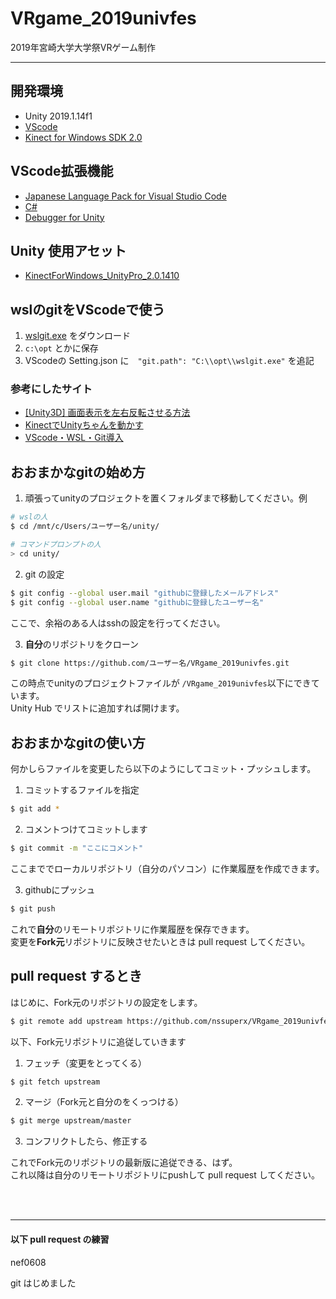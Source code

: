 # VRgame_2019univfes
2019年宮崎大学大学祭VRゲーム制作

***

## 開発環境
* Unity 2019.1.14f1
* [VScode](https://code.visualstudio.com/)
* [Kinect for Windows SDK 2.0](https://developer.microsoft.com/ja-jp/windows/kinect)

## VScode拡張機能
* [Japanese Language Pack for Visual Studio Code](https://marketplace.visualstudio.com/items?itemName=MS-CEINTL.vscode-language-pack-ja)
* [C#](https://marketplace.visualstudio.com/items?itemName=ms-vscode.csharp)
* [Debugger for Unity](https://marketplace.visualstudio.com/items?itemName=Unity.unity-debug)

## Unity 使用アセット
* [KinectForWindows_UnityPro_2.0.1410](https://developer.microsoft.com/ja-jp/windows/kinect)


## wslのgitをVScodeで使う
1. [wslgit.exe](https://github.com/andy-5/wslgit/releases) をダウンロード
2. `c:\opt` とかに保存
3. VScodeの Setting.json に　`"git.path": "C:\\opt\\wslgit.exe"` を追記


### 参考にしたサイト
* [[Unity3D] 画面表示を左右反転させる方法](https://blog.fujiu.jp/2015/09/unity3d.html)
* [KinectでUnityちゃんを動かす](https://qiita.com/yuzupon/items/0123bb6c268a41fcd708)
* [VScode・WSL・Git導入](https://qiita.com/Philosophistoria/items/48c4779739e6fafc63e0)

## おおまかなgitの始め方
1. 頑張ってunityのプロジェクトを置くフォルダまで移動してください。例

```sh
# wslの人
$ cd /mnt/c/Users/ユーザー名/unity/

# コマンドプロンプトの人
> cd unity/
```
2. git の設定
```sh
$ git config --global user.mail "githubに登録したメールアドレス"
$ git config --global user.name "githubに登録したユーザー名"
```
ここで、余裕のある人はsshの設定を行ってください。

3. **自分**のリポジトリをクローン

```sh
$ git clone https://github.com/ユーザー名/VRgame_2019univfes.git
```

この時点でunityのプロジェクトファイルが `/VRgame_2019univfes`以下にできています。<br/>
Unity Hub でリストに追加すれば開けます。

## おおまかなgitの使い方
何かしらファイルを変更したら以下のようにしてコミット・プッシュします。
1. コミットするファイルを指定
```sh
$ git add *
```
2. コメントつけてコミットします
```sh
$ git commit -m "ここにコメント"
```
ここまででローカルリポジトリ（自分のパソコン）に作業履歴を作成できます。<br/>

3. githubにプッシュ
```sh
$ git push
```
これで**自分**のリモートリポジトリに作業履歴を保存できます。<br/>
変更を**Fork元**リポジトリに反映させたいときは pull request してください。

## pull request するとき
はじめに、Fork元のリポジトリの設定をします。
```sh
$ git remote add upstream https://github.com/nssuperx/VRgame_2019univfes
```
以下、Fork元リポジトリに追従していきます
1. フェッチ（変更をとってくる）
```sh
$ git fetch upstream
```
2. マージ（Fork元と自分のをくっつける）
```sh
$ git merge upstream/master
```
3. コンフリクトしたら、修正する

これでFork元のリポジトリの最新版に追従できる、はず。<br/>
これ以降は自分のリモートリポジトリにpushして pull request してください。

<br/><br/>

***

#### 以下 pull request の練習
nef0608

git はじめました
